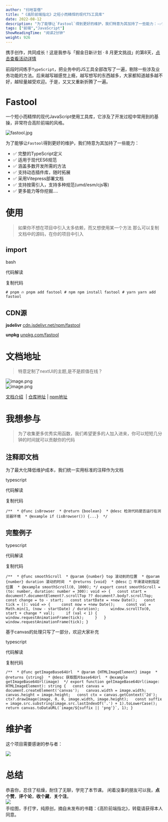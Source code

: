 ```yaml
---
author: "扫地盲僧"
title: "《高阶前端指北》之短小而精悍的现代TS工具库"
date: 2022-08-12
description: "为了能够让`Fastool`得到更好的维护，我们特意为其加持了一些能力：-✅完整的TypeScript定义-✅适用于现代ES6规范-✅涵盖多数开发所需的方法-✅支持动态插件库"
tags: ["前端","JavaScript"]
ShowReadingTime: "阅读2分钟"
weight: 926
---
```

携手创作，共同成长！这是我参与「掘金日新计划 · 8 月更文挑战」的第8天，[点击查看活动详情](https://juejin.cn/post/7123120819437322247 "https://juejin.cn/post/7123120819437322247")

前段时间练手`TypeScript`，把业务中的JS工具全部改写了一遍，剔除一些涉及业务功能的方法。后来越写越感觉上瘾，越写想写的东西越多，大家都知道越多越不好，越轻量越受欢迎。于是，又又又重新折腾了一遍。

Fastool
=======

一个短小而精悍的现代JavaScript使用工具库，它涉及了开发过程中常用到的基操，非常符合高阶前端的风格。

![fastool.jpg](https://p3-juejin.byteimg.com/tos-cn-i-k3u1fbpfcp/5cd4981090574ee4bedba33fdc15e7f4~tplv-k3u1fbpfcp-zoom-in-crop-mark:1512:0:0:0.awebp?)

为了能够让`Fastool`得到更好的维护，我们特意为其加持了一些能力：

*   ✅ 完整的TypeScript定义
*   ✅ 适用于现代ES6规范
*   ✅ 涵盖多数开发所需的方法
*   ✅ 支持动态插件库，随时拓展
*   ✅ 采用Vitepress部署文档
*   ✅ 支持按需引入，支持多种规范(umd/esm/cjs等)
*   ✅ 更多能力等你挖掘....

使用
==

> 如果你不想在项目中引入太多依赖，而又想使用某一个方法 那么可以复制文档中的源码，在你的项目中引入

import
------

bash

 代码解读

复制代码

`# pnpm 🔥 pnpm add fastool # npm npm install fastool # yarn yarn add fastool`

CDN源
----

**jsdelivr** [cdn.jsdelivr.net/npm/fastool](https://link.juejin.cn?target=https%3A%2F%2Fcdn.jsdelivr.net%2Fnpm%2Ffastool "https://cdn.jsdelivr.net/npm/fastool")

**unpkg** [unpkg.com/fastool](https://link.juejin.cn?target=https%3A%2F%2Funpkg.com%2Ffastool "https://unpkg.com/fastool")

文档地址
====

> 特意定制了nextUI的主题,是不是颜值在线？

![image.png](https://p6-juejin.byteimg.com/tos-cn-i-k3u1fbpfcp/1220c7e379a4406c984e3b13c04888f8~tplv-k3u1fbpfcp-zoom-in-crop-mark:1512:0:0:0.awebp?)  
![image.png](https://p1-juejin.byteimg.com/tos-cn-i-k3u1fbpfcp/1bc4d801d503473996b2dd0aee68df88~tplv-k3u1fbpfcp-zoom-in-crop-mark:1512:0:0:0.awebp?)

[文档介绍](https://link.juejin.cn?target=https%3A%2F%2Ftobe-fe-dalao.github.io%2Ffastool%2Fguide%2F "https://tobe-fe-dalao.github.io/fastool/guide/")  | [仓库地址](https://link.juejin.cn?target=https%3A%2F%2Ftobe-fe-dalao.github.io%2Ffastool%2F "https://tobe-fe-dalao.github.io/fastool/") | [npm地址](https://link.juejin.cn?target=https%3A%2F%2Fwww.npmjs.com%2Fpackage%2Ffastool "https://www.npmjs.com/package/fastool")

我想参与
====

> 为了收集更多优秀实用函数，我们希望更多的人加入进来，你可以短短几分钟的时间就可以贡献你的代码

注释即文档
-----

为了最大化降低维护成本，我们统一实用标准的注释作为文档

typescript

 代码解读

复制代码

`/**  * @func isBrowser  * @return {boolean}  * @desc 检测代码是否运行在浏览器环境  * @example if (isBrowser()) {...}  */`

完整例子
----

typescript

 代码解读

复制代码

`/**  * @func smoothScroll  * @param {number} top 滚动到的位置  * @param {number} duration 滚动的时间  * @returns {void}  * @desc 📝 平滑滚动到指定位置  * @example smoothScroll(0, 1000); */ export const smoothScroll = (to: number, duration: number = 300): void => {   const start = document?.documentElement?.scrollTop ?? document?.body?.scrollTop;   const change = to - start;   const startDate = +new Date();   const tick = (): void => {     const now = +new Date();     const val = Math.min(1, (now - startDate) / duration);     window.scrollTo(0, start + change * val);     if (val < 1) {       window.requestAnimationFrame(tick);     }   }   window.requestAnimationFrame(tick); }`

基于canvas的处理只写了一部分，欢迎大家补充

typescript

 代码解读

复制代码

``/**  * @func getImageBase64Url  * @param {HTMLImageElement} image  * @returns {string}  * @desc 获取图片base64Url  * @example getImageBase64Url(image)  */ export function getImageBase64Url(image: HTMLImageElement): string {   const canvas = document.createElement('canvas');   canvas.width = image.width;   canvas.height = image.height;   const ctx = canvas.getContext('2d');   ctx?.drawImage(image, 0, 0, image.width, image.height);   const suffix = image.src.substring(image.src.lastIndexOf('.') + 1).toLowerCase();   return canvas.toDataURL(`image/${suffix || 'png'}`, 1); }``

维护者
===

这个项目需要感谢的参与者：

![](https://p3-juejin.byteimg.com/tos-cn-i-k3u1fbpfcp/9de786c279d0468d8b9c5efe850756ca~tplv-k3u1fbpfcp-zoom-in-crop-mark:1512:0:0:0.awebp)

总结
==

恭喜你，忍住了枯燥，耐住了无聊，学完了本节课。 闲着没事的朋友可以我，**点个赞**，**评个论**，**收个藏**，**关个注**。  
![](https://p3-juejin.byteimg.com/tos-cn-i-k3u1fbpfcp/c77afd4d309c48129d01604457f2b05a~tplv-k3u1fbpfcp-zoom-in-crop-mark:1512:0:0:0.awebp)   
手绘图，手打字，纯原创，摘自未发布的书籍：《高阶前端指北》，转载请获得本人同意。